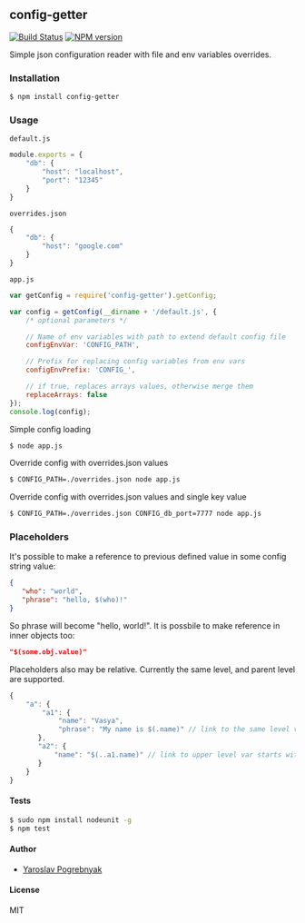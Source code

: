 ## config-getter

[![Build Status](https://travis-ci.org/yyyar/config-getter.svg?branch=master)](https://travis-ci.org/yyyar/config-getter) [![NPM version](https://badge.fury.io/js/config-getter.svg)](http://badge.fury.io/js/config-getter)

Simple json configuration reader with file and env variables overrides.

### Installation
```bash
$ npm install config-getter
```

### Usage

`default.js`
```javascript
module.exports = {
    "db": {
        "host": "localhost",
        "port": "12345"
    }
}
```

`overrides.json`
```javascript
{
    "db": {
        "host": "google.com"
    }
}
```

`app.js`
```javascript
var getConfig = require('config-getter').getConfig;

var config = getConfig(__dirname + '/default.js', {
    /* optional parameters */

    // Name of env variables with path to extend default config file
    configEnvVar: 'CONFIG_PATH',

    // Prefix for replacing config variables from env vars
    configEnvPrefix: 'CONFIG_',

    // if true, replaces arrays values, otherwise merge them
    replaceArrays: false 
});
console.log(config);
```

Simple config loading
```bash
$ node app.js
```

Override config with overrides.json values
```bash
$ CONFIG_PATH=./overrides.json node app.js
```

Override config with overrides.json values and single key value
```bash
$ CONFIG_PATH=./overrides.json CONFIG_db_port=7777 node app.js
```

### Placeholders
It's possible to make a reference to previous defined value in some config string value:
```json
{
   "who": "world",
   "phrase": "hello, $(who)!"
}
```
So phrase will become "hello, world!". It is possbile to make reference in inner objects too:
```json
"$(some.obj.value)"
```

Placeholders also may be relative. Currently the same level, and parent level are supported.
```javascript
{
    "a": {
        "a1": {
            "name": "Vasya",
            "phrase": "My name is $(.name)" // link to the same level var starts with single dot '.'
       },
       "a2": {
           "name": "$(..a1.name)" // link to upper level var starts with two dots '..'
       }
    }
}
```

#### Tests
```bash
$ sudo npm install nodeunit -g
$ npm test
```

#### Author
* [Yaroslav Pogrebnyak](https://github.com/yyyar/)

#### License
MIT

